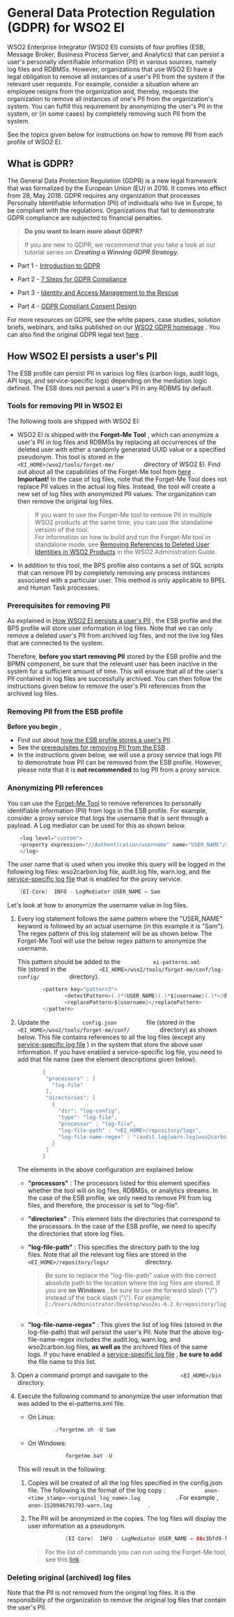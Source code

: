 # General Data Protection Regulation (GDPR) for WSO2 EI

WSO2 Enterprise Integrator (WSO2 EI) consists of four profiles (ESB,
Message Broker, Business Process Server, and Analytics) that can persist
a user's personally identifiable information (PII) in various sources,
namely log files and RDBMSs. However, organizations that use WSO2 EI
have a legal obligation to remove all instances of a user's PII from the
system if the relevant user requests. For example, consider a situation
where an employee resigns from the organization and, thereby, requests
the organization to remove all instances of one's PII from the
organization's system. You can fulfill this requirement by anonymizing
the user's PII in the system, or (in some cases) by completely removing
such PII from the system.

See the topics given below for instructions on how to remove PII from
each profile of WSO2 EI.

## What is GDPR?

The General Data Protection Regulation (GDPR) is a new legal framework
that was formalized by the European Union (EU) in 2016. It comes into
effect from 28, May 2018. GDPR requires any organization that processes
Personally Identifiable Information (PII) of individuals who live in
Europe, to be compliant with the regulations. Organizations that fail to
demonstrate GDPR compliance are subjected to financial penalties.

> **Do you want to learn more about GDPR?**

> If you are new to GDPR, we recommend that you take a look at our
tutorial series on ***Creating a Winning GDPR Strategy.***

-   Part 1 - [Introduction to
    GDPR](https://wso2.com/library/article/2017/12/introduction-to-gdpr/)

-   Part 2 - [7 Steps for GDPR
    Compliance](https://wso2.com/library/article/2017/12/7-steps-for-gdpr-compliance/)

-   Part 3 - [Identity and Access Management to the
    Rescue](https://wso2.com/library/article/2018/2/identity-and-access-management-to-the-rescue/)

-   Part 4 - [GDPR Compliant Consent
    Design](https://wso2.com/library/articles/2018/03/creating-a-winning-gdpr-strategypart-4-gdpr-compliant-consent-design/)

For more resources on GDPR, see the white papers, case studies, solution
briefs, webinars, and talks published on our [WSO2 GDPR
homepage](https://wso2.com/solutions/regulatory-compliance/gdpr/) . You
can also find the original GDPR legal text
[here](http://eur-lex.europa.eu/legal-content/en/TXT/?uri=CELEX%3A32016R0679)
.

## How WSO2 EI persists a user's PII

The ESB profile can persist PII in various log files (carbon logs, audit logs, API logs, and service-specific logs) depending on the mediation logic defined. The ESB does not persist a user's PII in any RDBMS by default.

### Tools for removing PII in WSO2 EI

The following tools are shipped with WSO2 EI:

-   WSO2 EI is shipped with the **Forget-Me Tool** , which can anonymize
    a user's PII in log files and RDBMSs by replacing all occurrences of
    the deleted user with either a randomly generated UUID value or a
    specified pseudonym. This tool is stored in the
    `           <EI_HOME>/wso2/tools/forget-me/          ` directory of
    WSO2 EI. Find out about all the capabilities of the Forget-Me tool
    from
    [here](https://docs.wso2.com/display/ADMIN44x/Removing+References+to+Deleted+User+Identities+in+WSO2+Products)
    .  
    **Important!** In the case of log files, note that the Forget-Me
    Tool does not replace PII values in the actual log files. Instead,
    the tool will create a new set of log files with anonymized PII
    values. The organization can then remove the original log files.

     > If you want to use the Forget-Me tool to remove PII in multiple WSO2
        products at the same time, you can use the standalone version of the
        tool.  
        For information on how to build and run the Forget-Me tool in
        standalone mode, see [Removing References to Deleted User Identities
        in WSO2
        Products](https://docs.wso2.com/display/ADMIN44x/Removing+References+to+Deleted+User+Identities+in+WSO2+Products)
        in the WSO2 Administration Guide.


-   In addition to this tool, the BPS profile also contains a set of SQL
    scripts that can remove PII by completely removing any process
    instances associated with a particular user. This method is only
    applicable to BPEL and Human Task processes.

### Prerequisites for removing PII

As explained in [How WSO2 EI persists a user's
PII](#GeneralDataProtectionRegulation(GDPR)forWSO2EI-how_PII_is_stored)
, the ESB profile and the BPS profile will store user information in log
files. Note that we can only remove a deleted user's PII from archived
log files, and not the live log files that are connected to the system.

Therefore, **before you start removing PII** stored by the ESB profile
and the BPMN component, be sure that the relevant user has been inactive
in the system for a sufficient amount of time. This will ensure that all
of the user's PII contained in log files are successfully archived. You
can then follow the instructions given below to remove the user's PII
references from the archived log files.

### Removing PII from the ESB profile

**Before you begin** ,

-   Find out about [how the ESB profile stores a user's
    PII](#GeneralDataProtectionRegulation(GDPR)forWSO2EI-how_PII_is_stored)
    .
-   See the [prerequisites for removing PII from the
    ESB](#GeneralDataProtectionRegulation(GDPR)forWSO2EI-prerequisites)
    .
-   In the instructions given below, we will use a proxy service that
    logs PII to demonstrate how PII can be removed from the ESB profile.
    However, please note that it is **not recommended** to log PII from
    a proxy service.


### Anonymizing PII references

You can use the [Forget-Me
Tool](#GeneralDataProtectionRegulation(GDPR)forWSO2EI-Tools) to remove
references to personally identifiable information (PII) from logs in the
ESB profile. For example, consider a proxy service that logs the
username that is sent through a payload. A Log mediator can be used for
this as shown below.

``` java
    <log level="custom">
    <property expression="//Authentication/username" name="USER_NAME"/>
    </log>
```

The user name that is used when you invoke this query will be logged in
the following log files: wso2carbon.log file, audit.log file, warn.log,
and the [service-specific log
file](https://docs.wso2.com/display/EI6xx/Creating+a+Proxy+Service#CreatingaProxyService-Enablinglogsforservices)
that is enabled for the proxy service.

``` java
    [EI-Core]  INFO - LogMediator USER_NAME = Sam
```

Let's look at how to anonymize the username value in log files.

1.  Every log statement follows the same pattern where the "USER\_NAME"
    keyword is followed by an actual username (in this example it is
    "Sam"). The regex pattern of this log statement will be as shown
    below. The Forget-Me Tool will use the below regex pattern to
    anonymize the username.

    This pattern should be added to the
    `           ei-patterns.xml          ` file (stored in the
    `           <EI_HOME>/wso2/tools/forget-me/conf/log-config/          `
    directory).

    ``` java
            <pattern key="pattern3">
                   <detectPattern>(.)*(USER_NAME)(.)*${username}(.)*</detectPattern>
                   <replacePattern>${username}</replacePattern>
            </pattern>
    ```

2.  Update the `           config.json          ` file (stored in the
    `           <EI_HOME>/wso2/tools/forget-me/conf/          `
    directory) as shown below. This file contains references to all the
    log files (except any [service-specific log
    file](https://docs.wso2.com/display/EI6xx/Creating+a+Proxy+Service#CreatingaProxyService-Enablinglogsforservices)
    ) in the system that store the above user information. If you have
    enabled a service-specific log file, you need to add that file name
    (see the element descriptions given below).

    ``` java
            {
             "processors" : [
               "log-file"
             ],
             "directories": [
               {
                 "dir": "log-config",
                 "type": "log-file",
                 "processor" : "log-file",
                 "log-file-path" : "<EI_HOME>/repository/logs",
                 "log-file-name-regex" : "(audit.log|warn.log|wso2carbon.log)(.)*"
               }
             ]
            }
    ```

    The elements in the above configuration are explained below.

    -   **"processors"** : The processors listed for this element
        specifies whether the tool will on log files, RDBMSs, or
        analytics streams. In the case of the ESB profile, we only need
        to remove PII from log files, and therefore, the processor is
        set to "log-file".
    -   **"directories"** : This element lists the directories that
        correspond to the processors. In the case of the ESB profile, we
        need to specify the directories that store log files.
    -   **"log-file-path"** : This specifies the directory path to the
        log files. Note that all the relevant log files are stored in
        the `             <EI_HOME>/repository/logs/            `
        directory.

        > Be sure to replace the "log-file-path" value with the correct
                absolute path to the location where the log files are stored. If
                you are **on Windows** , be sure to use the forward slash ("/")
                instead of the back slash ("\\"). For example:
                `             C:/Users/Administrator/Desktop/wso2ei-6.2.0/repository/log            `
                .


    -   **"log-file-name-regex"** : This gives the list of log files
        (stored in the log-file-path) that will persist the user's PII.
        Note that the above log-file-name-regex includes the audit.log,
        warn.log, and wso2carbon.log files, **as well as** the archived
        files of the same logs. If you have enabled a [service-specific
        log
        file](https://docs.wso2.com/display/EI6xx/Creating+a+Proxy+Service#CreatingaProxyService-Enablinglogsforservices)
        , **be sure to add** the file name to this list.

3.  Open a command prompt and navigate to the
    `           <EI_HOME>/bin          ` directory.

4.  Execute the following command to anonymize the user information that
    was added to the ei-patterns.xml file.  

    -   On Linux:

        ``` java
                ./forgetme.sh -U Sam
        ```

    -   On Windows:

        ``` java
                    forgetme.bat -U
        ```

    This will result in the following:

    1.  Copies will be created of all the log files specified in the
        config.json file. The following is the format of the log copy :
        `             anon-<time_stamp>-<original_log_name>.log            `
        . For example ,
        `             anon-1520946791793-warn.log            ` .

    2.  The PII will be anonymized in the copies. The log files will
        display the user information as a pseudonym.

        ``` java
                    [EI-Core]  INFO - LogMediator USER_NAME = 86c3bfd9-f97c-4b08-9f15-772dcb0c1c
        ```

        > For the list of commands you can run using the Forget-Me tool, see
        this
        [link](https://docs.wso2.com/display/ADMIN44x/Removing+References+to+Deleted+User+Identities+in+WSO2+Products)
        .


### Deleting original (archived) log files

Note that the PII is not removed from the original log files. It is the
responsibility of the organization to remove the original log files that
contain the user's PII.
